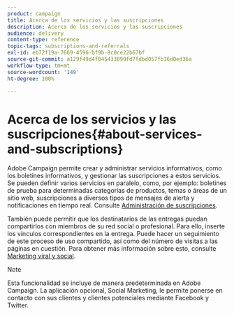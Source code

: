 ```yaml
---
product: campaign
title: Acerca de los servicios y las suscripciones
description: Acerca de los servicios y las suscripciones
audience: delivery
content-type: reference
topic-tags: subscriptions-and-referrals
exl-id: eb72f19a-7669-4596-bf9b-8c0ce22b67bf
source-git-commit: a129f49d4f045433899fd7fdbd057fb16d0ed36a
workflow-type: tm+mt
source-wordcount: '149'
ht-degree: 100%

---
```


# Acerca de los servicios y las suscripciones{#about-services-and-subscriptions}

Adobe Campaign permite crear y administrar servicios informativos, como los boletines informativos, y gestionar las suscripciones a estos servicios. Se pueden definir varios servicios en paralelo, como, por ejemplo: boletines de prueba para determinadas categorías de productos, temas o áreas de un sitio web, suscripciones a diversos tipos de mensajes de alerta y notificaciones en tiempo real. Consulte [Administración de suscripciones](managing-subscriptions.md).

También puede permitir que los destinatarios de las entregas puedan compartirlos con miembros de su red social o profesional. Para ello, inserte los vínculos correspondientes en la entrega. Puede hacer un seguimiento de este proceso de uso compartido, así como del número de visitas a las páginas en cuestión. Para obtener más información sobre esto, consulte [Marketing viral y social](viral-and-social-marketing.md).

>[!NOTE]
>
>Esta funcionalidad se incluye de manera predeterminada en Adobe Campaign. La aplicación opcional, Social Marketing, le permite ponerse en contacto con sus clientes y clientes potenciales mediante Facebook y Twitter.
